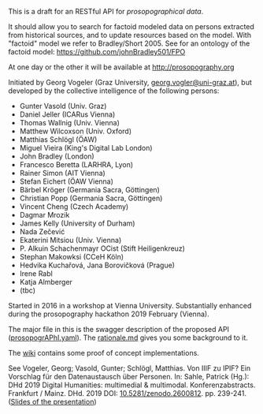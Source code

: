 This is a draft for an RESTful API for *prosopographical data*.

It should allow you to search for factoid modeled data on persons extracted from historical sources, and to update resources based on the model.
With "factoid" model we refer to Bradley/Short 2005. See for an ontology of the factoid model: https://github.com/johnBradley501/FPO

At one day or the other it will be available at http://prosopography.org

Initiated by Georg Vogeler (Graz University, georg.vogler@uni-graz.at), but developed by the collective intelligence of the following persons:
* Gunter Vasold (Univ. Graz)
* Daniel Jeller (ICARus Vienna)
* Thomas Wallnig (Univ. Vienna)
* Matthew Wilcoxson (Univ. Oxford)
* Matthias Schlögl (ÖAW)
* Miguel Vieira (King's Digital Lab London)
* John Bradley (London)
* Francesco Beretta (LARHRA, Lyon)
* Rainer Simon (AIT Vienna)
* Stefan Eichert (ÖAW Vienna)
* Bärbel Kröger (Germania Sacra, Göttingen)
* Christian Popp (Germania Sacra, Göttingen)
* Vincent Cheng (Czech Academy)
* Dagmar Mrozik
* James Kelly (University of Durham)
* Nada Zečević
* Ekaterini Mitsiou (Univ. Vienna)
* P. Alkuin Schachenmayr OCist (Stift Heiligenkreuz)
* Stephan Makowksi (CCeH Köln)
* Hedvika Kuchařová, Jana Borovičková (Prague)
* Irene Rabl
* Katja Almberger
* (tbc)

Started in 2016 in a workshop at Vienna University.
Substantially enhanced during the prosopography hackathon 2019 February (Vienna).

The major file in this is the swagger description of the proposed API ([prosopogrAPhI.yaml](https://github.com/GVogeler/prosopogrAPhI/blob/master/prosoprAPhI.yaml)). The [rationale.md](rationale.md) gives you some background to it.

The [wiki](https://github.com/GVogeler/prosopogrAPhI/wiki) contains some proof of concept implementations.

See Vogeler, Georg; Vasold, Gunter; Schlögl, Matthias. Von IIIF zu IPIF? Ein Vorschlag für den Datenaustausch über Personen.
In: Sahle, Patrick (Hg.): DHd 2019 Digital Humanities: multimedial & multimodal. Konferenzabstracts. Frankfurt / Mainz. DHd. 2019 DOI: [10.5281/zenodo.2600812](http://doi.org/10.5281/zenodo.2600812). pp. 239-241. ([Slides of the presentation](https://online.uni-graz.at/kfu_online/wbFPCompsCallBacks.cbExecuteDownload?pDocStoreNr=5185962))
